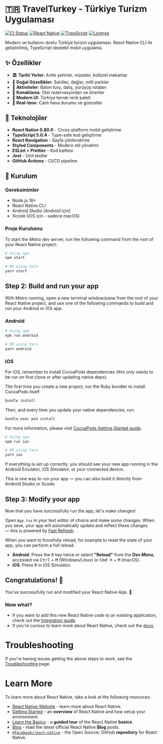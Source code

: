 # 🇹🇷 TravelTurkey - Türkiye Turizm Uygulaması

[![CI Status](https://github.com/mehmetemrekayacan/TravelTurkey/workflows/TravelTurkey%20CI/badge.svg)](https://github.com/mehmetemrekayacan/TravelTurkey/actions)
[![React Native](https://img.shields.io/badge/React%20Native-0.80.0-blue.svg)](https://reactnative.dev/)
[![TypeScript](https://img.shields.io/badge/TypeScript-5.0.4-blue.svg)](https://www.typescriptlang.org/)
[![License](https://img.shields.io/badge/License-MIT-green.svg)](LICENSE)

Modern ve kullanıcı dostu Türkiye turizm uygulaması. React Native CLI ile geliştirilmiş, TypeScript destekli mobil uygulama.

## ✨ Özellikler

- 🏛️ **Tarihi Yerler**: Antik şehirler, müzeler, kültürel mekanlar
- 🌊 **Doğal Güzellikler**: Sahiller, dağlar, milli parklar  
- 🎈 **Aktiviteler**: Balon turu, dalış, yürüyüş rotaları
- 🏨 **Konaklama**: Otel rezervasyonları ve öneriler
- 📱 **Modern UI**: Türkiye temalı renk paleti
- 🔄 **Real-time**: Canlı hava durumu ve günceller

## 🚀 Teknolojiler

- **React Native 0.80.0** - Cross-platform mobil geliştirme
- **TypeScript 5.0.4** - Type-safe kod geliştirme  
- **React Navigation** - Sayfa yönlendirme
- **Styled Components** - Modern stil yönetimi
- **ESLint + Prettier** - Kod kalitesi
- **Jest** - Unit testler
- **GitHub Actions** - CI/CD pipeline

## 📱 Kurulum

### Gereksinimler

- Node.js 18+ 
- React Native CLI
- Android Studio (Android için)
- Xcode (iOS için - sadece macOS)

### Proje Kurulumu

To start the Metro dev server, run the following command from the root of your React Native project:

```sh
# Using npm
npm start

# OR using Yarn
yarn start
```

## Step 2: Build and run your app

With Metro running, open a new terminal window/pane from the root of your React Native project, and use one of the following commands to build and run your Android or iOS app:

### Android

```sh
# Using npm
npm run android

# OR using Yarn
yarn android
```

### iOS

For iOS, remember to install CocoaPods dependencies (this only needs to be run on first clone or after updating native deps).

The first time you create a new project, run the Ruby bundler to install CocoaPods itself:

```sh
bundle install
```

Then, and every time you update your native dependencies, run:

```sh
bundle exec pod install
```

For more information, please visit [CocoaPods Getting Started guide](https://guides.cocoapods.org/using/getting-started.html).

```sh
# Using npm
npm run ios

# OR using Yarn
yarn ios
```

If everything is set up correctly, you should see your new app running in the Android Emulator, iOS Simulator, or your connected device.

This is one way to run your app — you can also build it directly from Android Studio or Xcode.

## Step 3: Modify your app

Now that you have successfully run the app, let's make changes!

Open `App.tsx` in your text editor of choice and make some changes. When you save, your app will automatically update and reflect these changes — this is powered by [Fast Refresh](https://reactnative.dev/docs/fast-refresh).

When you want to forcefully reload, for example to reset the state of your app, you can perform a full reload:

- **Android**: Press the <kbd>R</kbd> key twice or select **"Reload"** from the **Dev Menu**, accessed via <kbd>Ctrl</kbd> + <kbd>M</kbd> (Windows/Linux) or <kbd>Cmd ⌘</kbd> + <kbd>M</kbd> (macOS).
- **iOS**: Press <kbd>R</kbd> in iOS Simulator.

## Congratulations! :tada:

You've successfully run and modified your React Native App. :partying_face:

### Now what?

- If you want to add this new React Native code to an existing application, check out the [Integration guide](https://reactnative.dev/docs/integration-with-existing-apps).
- If you're curious to learn more about React Native, check out the [docs](https://reactnative.dev/docs/getting-started).

# Troubleshooting

If you're having issues getting the above steps to work, see the [Troubleshooting](https://reactnative.dev/docs/troubleshooting) page.

# Learn More

To learn more about React Native, take a look at the following resources:

- [React Native Website](https://reactnative.dev) - learn more about React Native.
- [Getting Started](https://reactnative.dev/docs/environment-setup) - an **overview** of React Native and how setup your environment.
- [Learn the Basics](https://reactnative.dev/docs/getting-started) - a **guided tour** of the React Native **basics**.
- [Blog](https://reactnative.dev/blog) - read the latest official React Native **Blog** posts.
- [`@facebook/react-native`](https://github.com/facebook/react-native) - the Open Source; GitHub **repository** for React Native.
